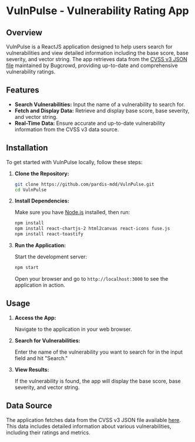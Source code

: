 
# VulnPulse - Vulnerability Rating App

## Overview

VulnPulse is a ReactJS application designed to help users search for vulnerabilities and view detailed information including the base score, base severity, and vector string. The app retrieves data from the [CVSS v3 JSON file](https://github.com/bugcrowd/vulnerability-rating-taxonomy/blob/master/mappings/cvss_v3/cvss_v3.json) maintained by Bugcrowd, providing up-to-date and comprehensive vulnerability ratings.

## Features

- **Search Vulnerabilities:** Input the name of a vulnerability to search for.
- **Fetch and Display Data:** Retrieve and display base score, base severity, and vector string.
- **Real-Time Data:** Ensure accurate and up-to-date vulnerability information from the CVSS v3 data source.

## Installation

To get started with VulnPulse locally, follow these steps:

1. **Clone the Repository:**

   ```bash
   git clone https://github.com/pardis-mdd/VulnPulse.git
   cd VulnPulse
   ```

2. **Install Dependencies:**

   Make sure you have [Node.js](https://nodejs.org/) installed, then run:

   ```bash
   npm install
   npm install react-chartjs-2 html2canvas react-icons fuse.js
   npm install react-toastify

   ```

3. **Run the Application:**

   Start the development server:

   ```bash
   npm start
   ```

   Open your browser and go to `http://localhost:3000` to see the application in action.

## Usage

1. **Access the App:**

   Navigate to the application in your web browser.

2. **Search for Vulnerabilities:**

   Enter the name of the vulnerability you want to search for in the input field and hit "Search."

3. **View Results:**

   If the vulnerability is found, the app will display the base score, base severity, and vector string.

## Data Source

The application fetches data from the CVSS v3 JSON file available [here](https://github.com/bugcrowd/vulnerability-rating-taxonomy/blob/master/mappings/cvss_v3/cvss_v3.json). This data includes detailed information about various vulnerabilities, including their ratings and metrics.

